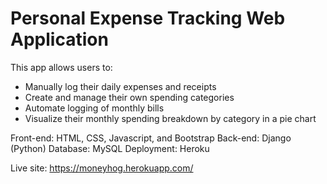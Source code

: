 # Personal Expense Tracking Web Application

This app allows users to:
- Manually log their daily expenses and receipts
- Create and manage their own spending categories
- Automate logging of monthly bills
- Visualize their monthly spending breakdown by category in a pie chart

Front-end: HTML, CSS, Javascript, and Bootstrap
Back-end: Django (Python)
Database: MySQL
Deployment: Heroku

Live site: https://moneyhog.herokuapp.com/
